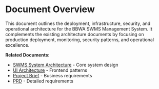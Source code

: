 # Document Overview

This document outlines the deployment, infrastructure, security, and operational architecture for the BBWA SWMS Management System. It complements the existing architecture documents by focusing on production deployment, monitoring, security patterns, and operational excellence.

**Related Documents:**
- [SWMS System Architecture](./bbwa-swms-architecture.md) - Core system design
- [UI Architecture](./ui-architecture.md) - Frontend patterns
- [Project Brief](./brief.md) - Business requirements
- [PRD](./prd.md) - Detailed requirements
